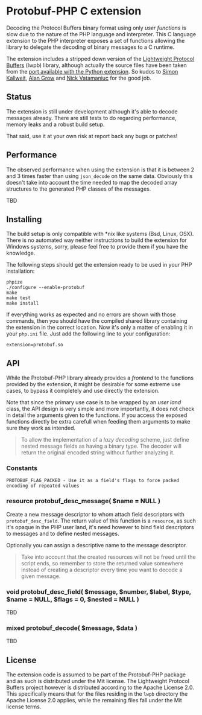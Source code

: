 # Protobuf-PHP C extension

Decoding the Protocol Buffers binary format using only _user functions_ is slow
due to the nature of the PHP language and interpreter. This C language extension
to the PHP interpreter exposes a set of functions allowing the library to delegate
the decoding of binary messages to a C runtime.

The extension includes a stripped down version of the 
[Lightweight Protocol Buffers](http://code.google.com/p/lwpb/) (lwpb) library, although 
actually the source files have been taken from the 
[port available with the Python extension](https://github.com/acg/lwpb). So kudos to
[Simon Kallweit](http://code.google.com/p/lwpb/), [Alan Grow](https://github.com/acg) and
[Nick Vatamaniuc](https://github.com/nickva) for the good job.

## Status

The extension is still under development although it's able to decode messages already.
There are still tests to do regarding performance, memory leaks and a robust build setup. 

That said, use it at your own risk at report back any bugs or patches!


## Performance

The observed performance when using the extension is that it is between 2 and 3 times
faster than using `json_decode` on the same data. Obviously this doesn't take into account
the time needed to map the decoded array structures to the generated PHP classes of the
messages.

TBD


## Installing

The build setup is only compatible with *nix like systems (Bsd, Linux, OSX). There is
no automated way neither instructions to build the extension for Windows systems, sorry,
please feel free to provide them if you have the knowledge.

The following steps should get the extension ready to be used in your PHP installation:

    phpize
    ./configure --enable-protobuf
    make
    make test
    make install

If everything works as expected and no errors are shown with those commands, then you
should have the compiled shared library containing the extension in the correct location.
Now it's only a matter of enabling it in your `php.ini` file. Just add the following line
to your configuration:

    extension=protobuf.so


## API

While the Protobuf-PHP library already provides a _frontend_ to the functions provided 
by the extension, it might be desirable for some extreme use cases, to bypass it completely 
and use directly the extension.

Note that since the primary use case is to be wrapped by an _user land_ class, the API design
is very simple and more importantly, it does not check in detail the arguments given to the
functions. If you access the exposed functions directly be extra carefull when feeding them
arguments to make sure they work as intended.

> To allow the implementation of a _lazy decoding_ scheme, just define nested message fields
as having a binary type. The decoder will return the original encoded string without further
analyzing it.


### Constants

    PROTOBUF_FLAG_PACKED - Use it as a field's flags to force packed encoding of repeated values

### resource protobuf_desc_message( $name = NULL )

Create a new message descriptor to whom attach field descriptors with `protobuf_desc_field`.
The return value of this function is a `resource`, as such it's opaque in the PHP user land, 
it's need however to bind field descriptors to messages and to define nested messages.

Optionally you can assign a descriptive name to the message descriptor.

> Take into account that the created resources will not be freed until the script ends, so
  remember to store the returned value somewhere instead of creating a descriptor every time
  you want to decode a given message.

### void protobuf_desc_field( $message, $number, $label, $type, $name = NULL, $flags = 0, $nested = NULL )

TBD

### mixed protobuf_decode( $message, $data )

TBD


## License

The extension code is assumed to be part of the Protobuf-PHP package and as such is
distributed under the Mit license. The Lightweight Protocol Buffers project however 
is distributed according to the Apache License 2.0. This specifically means that
for the files residing in the `lwpb` directory the Apache License 2.0 applies, while
the remaining files fall under the Mit license terms.

